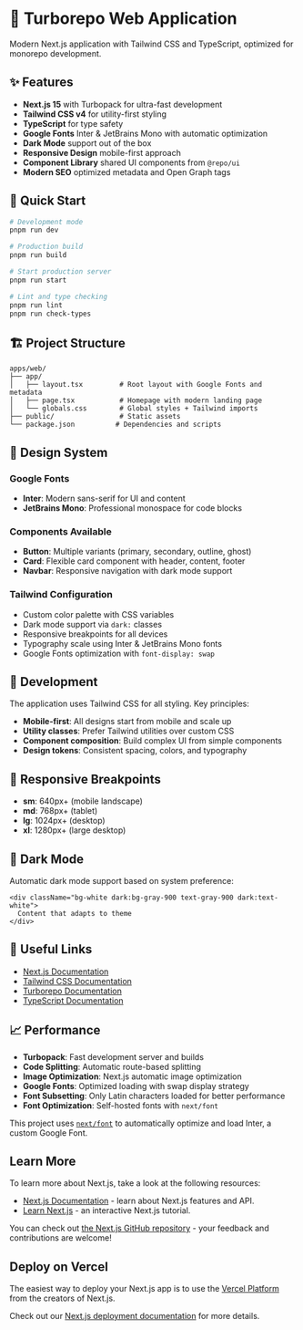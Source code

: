 # 🚀 Turborepo Web Application

Modern Next.js application with Tailwind CSS and TypeScript, optimized for monorepo development.

## ✨ Features

- **Next.js 15** with Turbopack for ultra-fast development
- **Tailwind CSS v4** for utility-first styling
- **TypeScript** for type safety
- **Google Fonts** Inter & JetBrains Mono with automatic optimization
- **Dark Mode** support out of the box
- **Responsive Design** mobile-first approach
- **Component Library** shared UI components from `@repo/ui`
- **Modern SEO** optimized metadata and Open Graph tags

## 🚀 Quick Start

```bash
# Development mode
pnpm run dev

# Production build
pnpm run build

# Start production server
pnpm run start

# Lint and type checking
pnpm run lint
pnpm run check-types
```

## 🏗️ Project Structure

```
apps/web/
├── app/
│   ├── layout.tsx         # Root layout with Google Fonts and metadata
│   ├── page.tsx           # Homepage with modern landing page
│   └── globals.css        # Global styles + Tailwind imports
├── public/                # Static assets
└── package.json          # Dependencies and scripts
```

## 🎨 Design System

### Google Fonts

- **Inter**: Modern sans-serif for UI and content
- **JetBrains Mono**: Professional monospace for code blocks

### Components Available

- **Button**: Multiple variants (primary, secondary, outline, ghost)
- **Card**: Flexible card component with header, content, footer
- **Navbar**: Responsive navigation with dark mode support

### Tailwind Configuration

- Custom color palette with CSS variables
- Dark mode support via `dark:` classes
- Responsive breakpoints for all devices
- Typography scale using Inter & JetBrains Mono fonts
- Google Fonts optimization with `font-display: swap`

## 🔧 Development

The application uses Tailwind CSS for all styling. Key principles:

- **Mobile-first**: All designs start from mobile and scale up
- **Utility classes**: Prefer Tailwind utilities over custom CSS
- **Component composition**: Build complex UI from simple components
- **Design tokens**: Consistent spacing, colors, and typography

## 📱 Responsive Breakpoints

- **sm**: 640px+ (mobile landscape)
- **md**: 768px+ (tablet)
- **lg**: 1024px+ (desktop)
- **xl**: 1280px+ (large desktop)

## 🌙 Dark Mode

Automatic dark mode support based on system preference:

```tsx
<div className="bg-white dark:bg-gray-900 text-gray-900 dark:text-white">
  Content that adapts to theme
</div>
```

## 🔗 Useful Links

- [Next.js Documentation](https://nextjs.org/docs)
- [Tailwind CSS Documentation](https://tailwindcss.com/docs)
- [Turborepo Documentation](https://turborepo.com/docs)
- [TypeScript Documentation](https://www.typescriptlang.org/docs)

## 📈 Performance

- **Turbopack**: Fast development server and builds
- **Code Splitting**: Automatic route-based splitting
- **Image Optimization**: Next.js automatic image optimization
- **Google Fonts**: Optimized loading with swap display strategy
- **Font Subsetting**: Only Latin characters loaded for better performance
- **Font Optimization**: Self-hosted fonts with `next/font`

This project uses
[`next/font`](https://nextjs.org/docs/app/building-your-application/optimizing/fonts) to
automatically optimize and load Inter, a custom Google Font.

## Learn More

To learn more about Next.js, take a look at the following resources:

- [Next.js Documentation](https://nextjs.org/docs) - learn about Next.js features and API.
- [Learn Next.js](https://nextjs.org/learn) - an interactive Next.js tutorial.

You can check out [the Next.js GitHub repository](https://github.com/vercel/next.js) - your feedback
and contributions are welcome!

## Deploy on Vercel

The easiest way to deploy your Next.js app is to use the
[Vercel Platform](https://vercel.com/new?utm_medium=default-template&filter=next.js&utm_source=create-next-app&utm_campaign=create-next-app-readme)
from the creators of Next.js.

Check out our
[Next.js deployment documentation](https://nextjs.org/docs/app/building-your-application/deploying)
for more details.
